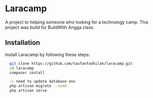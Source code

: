 
# Laracamp

A project to helping someone who looking for a technology camp. This project was build for BuildWith Angga class.




## Installation

Install Laracamp by following these steps:

```bash
  git clone https://github.com/taufanfadhilah/laracamp.git
  cd laracamp
  composer install

  -> need to update database env
  php artisan migrate --seed
  php artisan serve
```
    